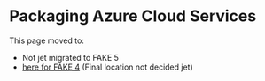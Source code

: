 # Packaging Azure Cloud Services

This page moved to:

- Not jet migrated to FAKE 5
- [here for FAKE 4](todo-azurecloudservices.html) (Final location not decided jet)